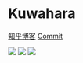 # Kuwahara

[知乎博客](https://zhuanlan.zhihu.com/p/25790491262)
[Commit](https://github.com/Zzzzzya/MyUnreal/commit/54e69fb96bdf38e4024cbb6872aef0221e38685e)

![](Initial.png)
![](InitialWithoutRotation.png)
![](Kuwahara.png)
